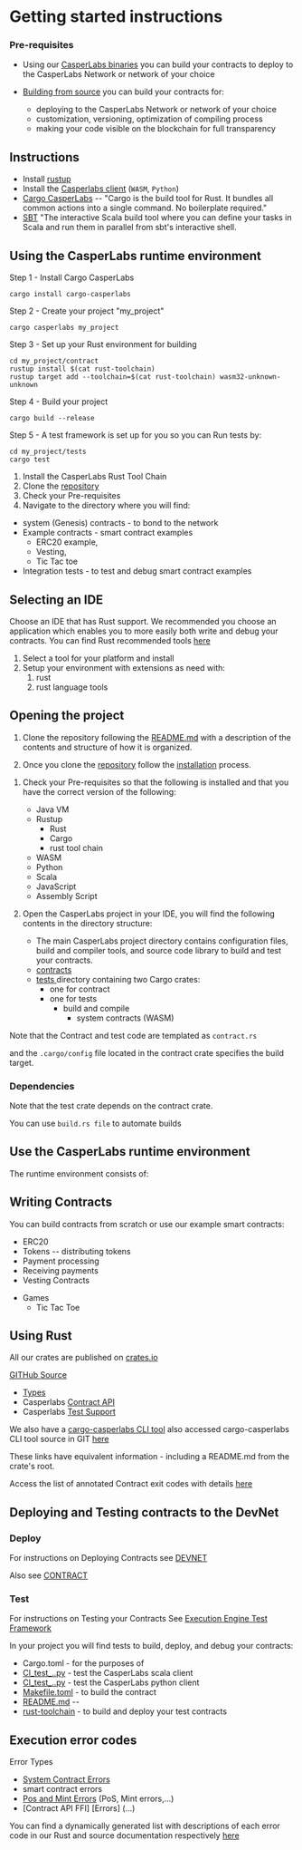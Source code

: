 Getting started instructions
============================

### Pre-requisites 

- Using our [CasperLabs  binaries](https://github.com/CasperLabs/CasperLabs/releases) you can build your contracts to deploy to the CasperLabs Network or network of your choice

- [Building from source](https://github.com/CasperLabs/CasperLabs/tree/dev/comm#build-from-the-source) you can build your contracts for:
  - deploying to the CasperLabs Network or network of your choice
  - customization, versioning, optimization of compiling process
  - making your code visible on the blockchain for full transparency

## Instructions
- Install [rustup](https://rustup.rs/)
- Install the [Casperlabs client]() (`WASM`, `Python`)
- [Cargo CasperLabs](https://crates.io/) -- "Cargo is the build tool for Rust. It bundles all common actions into a single command. No boilerplate required."
- [SBT](https://www.scala-sbt.org/index.html)
  "The interactive Scala build tool where you can define your tasks in Scala and run them in parallel from sbt's interactive shell.



Using the CasperLabs runtime environment
----------------------------------------

Step 1 - Install Cargo CasperLabs

`cargo install cargo-casperlabs`

Step 2 - Create your project "my_project"

`cargo casperlabs my_project`

Step 3 - Set up your Rust environment for building

```shell
cd my_project/contract
rustup install $(cat rust-toolchain)
rustup target add --toolchain=$(cat rust-toolchain) wasm32-unknown-unknown
```

Step 4 - Build your project 

`cargo build --release`

Step 5 - A test framework is set up for you so you can Run tests by:

```
cd my_project/tests
cargo test
```





1. Install the CasperLabs Rust Tool Chain
2. Clone the [repository](https://github.com/CasperLabs/CasperLabs/tree/dev/execution-engine)
3. Check your Pre-requisites
4. Navigate to the directory where you will find:
  - system (Genesis) contracts - to bond to the network
  - Example contracts - smart contract examples
    - ERC20 example,
    - Vesting,
    - Tic Tac toe
  - Integration tests - to test and debug smart contract examples


Selecting an IDE
----------------

Choose an IDE that has Rust support. We recommended you choose an application which enables you to more easily both write and debug your contracts. You can find Rust recommended tools [here](https://www.rust-lang.org/tools)

1. Select a tool for your platform and install
1. Setup your environment with extensions as need with:
   1. rust
   1. rust language tools


Opening the project
-------------------

1. Clone the repository following the [README.md](https://github.com/CasperLabs/CasperLabs/blob/master/execution-engine/cargo-casperlabs/README.md) with a description of the contents and structure of how it is organized.

1. Once you clone the [repository](...) follow the [installation](...) process.

<!--https://github.com/CasperLabs/CasperLabs/tree/dev/execution-engine-->

1. Check your Pre-requisites so that the following is installed and that you have the correct version of the following:
   - Java VM
   - Rustup
     - Rust
     - Cargo
     - rust tool chain
   - WASM
   - Python
   - Scala
   - JavaScript
   - Assembly Script

1. Open the CasperLabs project in your IDE, you will find the following contents in the directory structure:

    - The main CasperLabs project directory contains configuration files, build and compiler tools, and source code library to build and test your contracts.
    - [contracts](https://github.com/CasperLabs/CasperLabs/blob/master/execution-engine/cargo-casperlabs/README.md#usage)
    - [tests ](https://casperlabs.atlassian.net/wiki/spaces/EN/pages/173539561/Test+Framework+and+Project+Scaffolding+tool) directory containing two Cargo crates:
        - one for contract
        - one for tests
          - build and compile
            - system contracts (WASM)

Note that the Contract and test code are templated as `contract.rs`
<!--Key advantage here is that we can put a-->
and the `.cargo/config` file located in the contract crate specifies the build target.

### Dependencies

Note that the test crate depends on the contract crate.
<!--Some experimentation is warranted -->
You can use `build.rs file` to automate builds


Use the CasperLabs runtime environment
---------------------------------------------
The runtime environment consists of:


Writing Contracts
-----------------
You can build contracts from scratch or use our example smart contracts:

- ERC20
- Tokens -- distributing tokens
- Payment processing
- Receiving payments
- Vesting Contracts
<!--- Auctions -->
<!--- Voting-->
- Games
  - Tic Tac Toe
<!--- Other -- Category-->
<!--  - Specialized commerce apps-->
<!--  - Distributed versions (e.g. ride sharing)-->
<!--  - Supply chain management-->


## Using Rust

All our crates are published on [crates.io](https://crates.io/search?q=casperlabs)

[GITHub Source](https://github.com/CasperLabs/CasperLabs/blob/master/execution-engine/contract-ffi/src/lib.rs)

- [Types](https://docs.rs/casperlabs-types)
- Casperlabs [Contract API](https://docs.rs/casperlabs-contract)
- Casperlabs [Test Support](https://docs.rs/casperlabs-engine-test-support)

We also have a [cargo-casperlabs CLI tool](https://crates.io/crates/cargo-casperlabs) also accessed cargo-casperlabs CLI tool source in GIT [here](https://github.com/CasperLabs/CasperLabs/tree/master/execution-engine/cargo-casperlabs)

These links have equivalent information - including a README.md from the crate's root.

Access the list of annotated Contract exit codes with details [here](https://docs.rs/casperlabs-types/latest/casperlabs_types/enum.ApiError.html#mappings)


Deploying and Testing contracts to the DevNet
---------------------------------------------

### Deploy

For instructions on Deploying Contracts see [DEVNET](https://github.com/CasperLabs/CasperLabs/blob/v0.14.0/docs/DEVNET.md#deploying-code)

Also see [CONTRACT](https://github.com/CasperLabs/CasperLabs/blob/v0.14.0/docs/CONTRACTS.md)


### Test

For instructions on Testing your Contracts See [Execution Engine Test Framework](https://github.com/CasperLabs/CasperLabs/tree/v0.14.0/execution-engine/cargo-casperlabs)

In your project you will find tests to build, deploy, and debug your contracts:

- Cargo.toml - for the purposes of
- [Cl_test_..py](...) - test the CasperLabs scala client
- [Cl_test_..py](...) - test the CasperLabs python client
- [Makefile.toml](...) - to build the contract
- [README.md](...) --
- [rust-toolchain](...) - to build and deploy your test contracts


Execution error codes
---------------------

Error Types
- [System Contract Errors](https://github.com/CasperLabs/CasperLabs/tree/dev/execution-engine/types/src/system_contract_errors)
- smart contract errors
- [Pos and Mint Errors](https://github.com/CasperLabs/CasperLabs/blob/dev/execution-engine/types/src/api_error.rs) (PoS, Mint errors,...)
- [Contract API FFI] [Errors] (...)

You can find a dynamically generated list with descriptions of each error code in our Rust and source documentation respectively [here](https://docs.rs/casperlabs-types/latest/casperlabs_types/enum.ApiError.html#mappings)

<!--see [Short Description of Fraser's Implementation](...)-->
<!--see [Enum Contract FFI Error Enum](https://docs.rs/casperlabs-contract-ffi/0.22.0/casperlabs_contract_ffi/contract_api/enum.Error.html)-->
<!--see Source of the [Contract_API error ](https://docs.rs/casperlabs-contract-ffi/0.22.0/src/casperlabs_contract_ffi/contract_api/error.rs.html#56-138)-->

